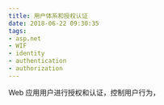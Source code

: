 ```yaml
---
title: 用户体系和授权认证
date: 2018-06-22 09:30:35
tags:
- asp.net
- WIF
- identity
- authentication
- authorization
---
```


Web 应用用户进行授权和认证，控制用户行为，
